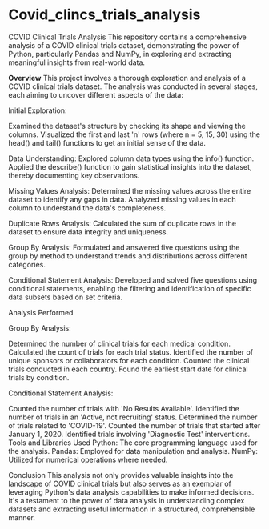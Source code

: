 # Covid_clincs_trials_analysis

COVID Clinical Trials Analysis
This repository contains a comprehensive analysis of a COVID clinical trials dataset, demonstrating the power of Python, particularly Pandas and NumPy, in exploring and extracting meaningful insights from real-world data.

**Overview**
This project involves a thorough exploration and analysis of a COVID clinical trials dataset. The analysis was conducted in several stages, each aiming to uncover different aspects of the data:

Initial Exploration:

Examined the dataset's structure by checking its shape and viewing the columns.
Visualized the first and last 'n' rows (where n = 5, 15, 30) using the head() and tail() functions to get an initial sense of the data.

Data Understanding:
Explored column data types using the info() function.
Applied the describe() function to gain statistical insights into the dataset, thereby documenting key observations.

Missing Values Analysis:
Determined the missing values across the entire dataset to identify any gaps in data.
Analyzed missing values in each column to understand the data's completeness.

Duplicate Rows Analysis:
Calculated the sum of duplicate rows in the dataset to ensure data integrity and uniqueness.

Group By Analysis:
Formulated and answered five questions using the group by method to understand trends and distributions across different categories.

Conditional Statement Analysis:
Developed and solved five questions using conditional statements, enabling the filtering and identification of specific data subsets based on set criteria.


Analysis Performed

Group By Analysis:

Determined the number of clinical trials for each medical condition.
Calculated the count of trials for each trial status.
Identified the number of unique sponsors or collaborators for each condition.
Counted the clinical trials conducted in each country.
Found the earliest start date for clinical trials by condition.

Conditional Statement Analysis:

Counted the number of trials with 'No Results Available'.
Identified the number of trials in an 'Active, not recruiting' status.
Determined the number of trials related to 'COVID-19'.
Counted the number of trials that started after January 1, 2020.
Identified trials involving 'Diagnostic Test' interventions.
Tools and Libraries Used
Python: The core programming language used for the analysis.
Pandas: Employed for data manipulation and analysis.
NumPy: Utilized for numerical operations where needed.

Conclusion
This analysis not only provides valuable insights into the landscape of COVID clinical trials but also serves as an exemplar of leveraging Python's data analysis capabilities to make informed decisions. It's a testament to the power of data analysis in understanding complex datasets and extracting useful information in a structured, comprehensible manner.
